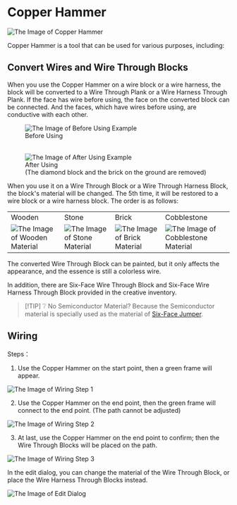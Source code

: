 # Copper Hammer <Badge text="v2.0"/>

<img src="/images/expand/wires/GVCopperHammerBlock.webp" alt="The Image of Copper Hammer" class="center_image small"/>

Copper Hammer is a tool that can be used for various purposes, including:

## Convert Wires and Wire Through Blocks

When you use the Copper Hammer on a wire block or a wire harness, the block will be converted to a Wire Through Plank or a Wire Harness Through Plank. If the face has wire before using, the face on the converted block can be connected. And the faces, which have wires before using, are conductive with each other.

<figure class="center_image">
<img src="/images/expand/wires/copper_hammer_transform_1.webp" alt="The Image of Before Using Example"/>
<figcaption>Before Using</figcaption>
</figure>
<figure class="center_image" style="margin-top: 32px;">
<img src="/images/expand/wires/copper_hammer_transform_2.webp" alt="The Image of After Using Example"/>
<figcaption><div>After Using</div><div>(The diamond block and the brick on the ground are removed)</div></figcaption>
</figure>

When you use it on a Wire Through Block or a Wire Through Harness Block, the block's material will be changed. The 5th time, it will be restored to a wire block or a wire harness block. The order is as follows:

<table :class="$style.img_width_100px">
    <tbody>
        <tr>
            <td>Wooden</td>
            <td>Stone</td>
            <td>Brick</td>
            <td>Cobblestone</td>
        </tr>
        <tr>
            <td><img src="/images/expand/wires/copper_hammer_texture_1.webp" alt="The Image of Wooden Material"/></td>
            <td><img src="/images/expand/wires/copper_hammer_texture_2.webp" alt="The Image of Stone Material"/></td>
            <td><img src="/images/expand/wires/copper_hammer_texture_3.webp" alt="The Image of Brick Material"/></td>
            <td><img src="/images/expand/wires/copper_hammer_texture_4.webp" alt="The Image of Cobblestone Material"/></td>
        </tr>
    </tbody>
</table>

The converted Wire Through Block can be painted, but it only affects the appearance, and the essence is still a colorless wire.

In addition, there are Six-Face Wire Through Block and Six-Face Wire Harness Through Block provided in the creative inventory.

> [!TIP] ❔ No Semiconductor Material?
> Because the Semiconductor material is specially used as the material of [Six-Face Jumper](jumper).

## Wiring

Steps：

1. Use the Copper Hammer on the start point, then a green frame will appear.

<img src="/images/expand/wires/copper_hammer_connect_1.webp" alt="The Image of Wiring Step 1" class="center_image"/>

2. Use the Copper Hammer on the end point, then the green frame will connect to the end point. (The path cannot be adjusted)

<img src="/images/expand/wires/copper_hammer_connect_2.webp" alt="The Image of Wiring Step 2" class="center_image"/>

3. At last, use the Copper Hammer on the end point to confirm; then the Wire Through Blocks will be placed on the path.

<img src="/images/expand/wires/copper_hammer_connect_3.webp" alt="The Image of Wiring Step 3" class="center_image"/>

In the edit dialog, you can change the material of the Wire Through Block, or place the Wire Harness Through Blocks instead.

<img src="/images/expand/wires/copper_hammer_edit_zh.webp" alt="The Image of Edit Dialog" class="center_image"/>

<style module>
.img_width_100px img {
    width: 100px;
    image-rendering: pixelated;
}
</style>